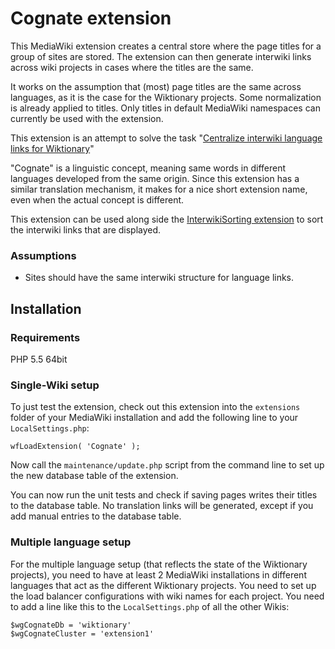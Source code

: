 # Cognate extension

This MediaWiki extension creates a central store where the page titles for a group of sites are stored.
The extension can then generate interwiki links across wiki projects in cases where the titles are the same.

It works on the assumption that (most) page titles are the same across languages, as it is the case for the Wiktionary 
projects.
Some normalization is already applied to titles.
Only titles in default MediaWiki namespaces can currently be used with the extension.

This extension is an attempt to solve the task
"[Centralize interwiki language links for Wiktionary](https://phabricator.wikimedia.org/T987)"

"Cognate" is a linguistic concept, meaning same words in different languages developed from the same origin. 
Since this extension has a similar translation mechanism, it makes for a nice short extension name, even when the 
actual concept is different.

This extension can be used along side the [InterwikiSorting extension](https://www.mediawiki.org/wiki/Extension:InterwikiSorting) to sort the interwiki links that are displayed.

### Assumptions

 - Sites should have the same interwiki structure for language links.

## Installation

### Requirements
PHP 5.5 64bit

### Single-Wiki setup
To just test the extension, check out this extension into the `extensions` folder of your MediaWiki installation and add 
the following line to  your `LocalSettings.php`:

    wfLoadExtension( 'Cognate' );

Now call the `maintenance/update.php` script from the command line to set up the new database table of the extension.

You can now run the unit tests and check if saving pages writes their titles to the database table.
No translation links will be generated, except if you add manual entries to the database table.

### Multiple language setup
For the multiple language setup (that reflects the state of the Wiktionary projects), you need to have at least 2 MediaWiki installations in different languages that act as the different Wiktionary projects.
You need to set up the load balancer configurations with wiki names for each project.
You need to add a line like this to the `LocalSettings.php` of all the other Wikis:

    $wgCognateDb = 'wiktionary'
    $wgCognateCluster = 'extension1'
